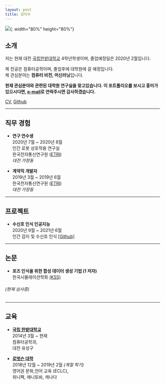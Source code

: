 ```yaml
---
layout: post
title: 강지수
---
```

![](C:\Users\z2soooDT\Desktop\Portfolio_Page\jacob-kang.github.io\assets\picture.jpg){: width="80%" height="80%"}
## 소개
저는 현재 대전 [국립한밭대학교](https://www.hanbat.ac.kr/eng/) 4학년학생이며, 졸업예정일은 2020년 2월입니다. <br/>

제 전공은 컴퓨터공학이며, 졸업후에 대학원에 갈 예정입니다.  <br/>
제 관심분야는 **컴퓨터 비전, 머신러닝**입니다.  <br/>

**현재 관심분야와 관련된 대학원 연구실을 찾고있습니다. 이 포트폴리오를 보시고 흥미가 있으시다면, [e-mail](dev.newjacob19@gmail.com)로 연락주시면 감사하겠습니다.**  <br/>

[CV](???), [Github](https://github.com/jacob-kang)

***

## 직무 경험  <br/>
* **연구 연수생**  <br/>
  2020년 7월 ~ 2020년 8월 <br/>
  인간 로봇 상호작용 연구실  <br/>
  한국전자통신연구원 ([ETRI](https://www.etri.re.kr/eng/main/main.etri))  <br/>
  _대전 가정동_  <br/>


* **계약직 개발자**  <br/>
  2019년 3월 ~ 2019년 6월 <br/>
  한국전자통신연구원 ([ETRI](https://www.etri.re.kr/eng/main/main.etri))  <br/>
  _대전 가정동_  <br/>

***

## 프로젝트  <br/>
* **수신호 인식 인공지능** <br/>
  2020년 9월 ~ 2021년 6월 <br/>
  인간 감지 및 수신호 인식 [[Github]](https://github.com/jacob-kang/TrafficPoseRecognition_GraduationProject)

***
## 논문 <br/>
* **포즈 인식을 위한 합성 데이터 생성 기법 (1 저자)** <br/>
  한국시뮬레이션학회 [(KSS)](https://www.simulation.or.kr/html/) <br/>
###### (현재 심사중) <br/>
***

## 교육 <br/>
* **[국립 한밭대학교](https://www.hanbat.ac.kr/eng/)** <br/>
  2014년 3월 ~ 현재 <br/>
  컴퓨터공학과,  <br/>
  대전 유성구 <br/>


* **[로벗슨 대학](https://www.robertsoncollege.com/campuses/winnipeg/)** <br/>
  2018년 12월 ~ 2019년 2월 _(계절 학기)_ <br/>
  영어권 문화,언어 교육 (ECLC), <br/>
  위니펙, 매니토바, 캐나다
